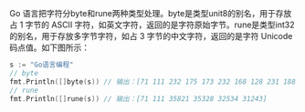 Go 语言把字符分byte和rune两种类型处理。byte是类型unit8的别名，用于存放占 1 字节的 ASCII 字符，如英文字符，返回的是字符原始字节。rune是类型int32的别名，用于存放多字节字符，如占 3 字节的中文字符，返回的是字符 Unicode 码点值。如下图所示：

```cpp
s := "Go语言编程"
// byte
fmt.Println([]byte(s)) // 输出：[71 111 232 175 173 232 168 128 231 188 150 231 168 139]
// rune
fmt.Println([]rune(s)) // 输出：[71 111 35821 35328 32534 31243]

```


